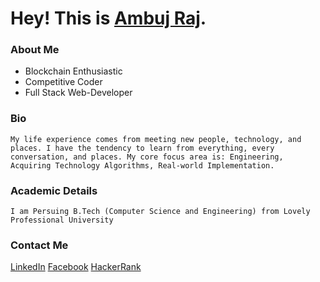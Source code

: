 # Hey! This is [Ambuj Raj](https://github.com/ambujraj). 

###  About Me 

  - Blockchain Enthusiastic 
  - Competitive Coder
  - Full Stack Web-Developer
  
### Bio
    My life experience comes from meeting new people, technology, and places. I have the tendency to learn from everything, every conversation, and places. My core focus area is: Engineering, Acquiring Technology Algorithms, Real-world Implementation.

### Academic Details

    I am Persuing B.Tech (Computer Science and Engineering) from Lovely Professional University
    

### Contact Me 

[LinkedIn](https://www.linkedin.com/in/ambujraj/)
[Facebook](https://www.facebook.com/ambujjack)
[HackerRank](https://github.com/ambujraj)


   
